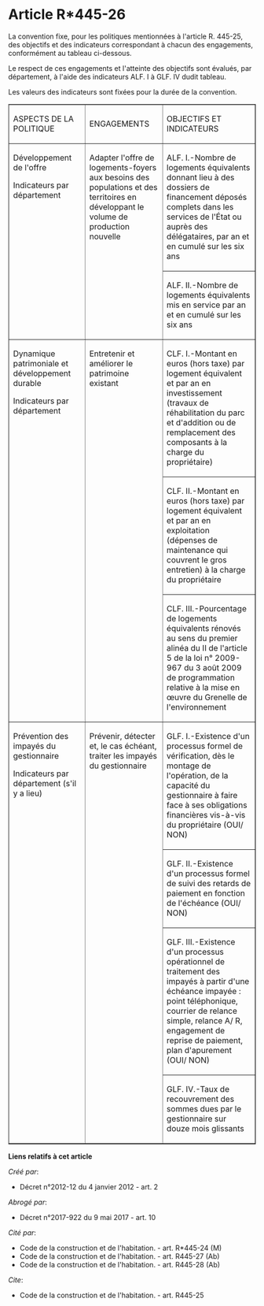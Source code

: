 # Article R*445-26

La convention fixe, pour les politiques mentionnées à l'article R. 445-25, des objectifs et des indicateurs correspondant à
chacun des engagements, conformément au tableau ci-dessous. 

Le respect de ces engagements et l'atteinte des objectifs sont évalués, par département, à l'aide des indicateurs ALF. I à
GLF. IV dudit tableau. 

Les valeurs des indicateurs sont fixées pour la durée de la convention. 

<table border="1" align="center" cellpadding="0" width="680">
  <tbody>
    <tr>
      <td width="187">

ASPECTS DE LA POLITIQUE 

</td>
      <td width="187">

ENGAGEMENTS 

</td>
      <td width="298">

OBJECTIFS ET INDICATEURS 

</td>
    </tr>
    <tr>
      <td valign="top" rowspan="2" width="187">

Développement de l'offre 

Indicateurs par département 

</td>
      <td valign="top" rowspan="2" width="187">

Adapter l'offre de logements-foyers aux besoins des populations et des territoires en développant le volume de production
nouvelle 

</td>
      <td width="298">

ALF. I.-Nombre de logements équivalents donnant lieu à des dossiers de financement déposés complets dans les services de
l'État ou auprès des délégataires, par an et en cumulé sur les six ans 

</td>
    </tr>
    <tr>
      <td width="298">

ALF. II.-Nombre de logements équivalents mis en service par an et en cumulé sur les six ans 

</td>
    </tr>
    <tr>
      <td width="187" rowspan="3" valign="top">

Dynamique patrimoniale et développement durable 

Indicateurs par département 

</td>
      <td rowspan="3" width="187" valign="top">

Entretenir et améliorer le patrimoine existant 

</td>
      <td width="298">

CLF. I.-Montant en euros (hors taxe) par logement équivalent et par an en investissement (travaux de réhabilitation du parc
et d'addition ou de remplacement des composants à la charge du propriétaire) 

</td>
    </tr>
    <tr>
      <td width="298">

CLF. II.-Montant en euros (hors taxe) par logement équivalent et par an en exploitation (dépenses de maintenance qui couvrent
le gros entretien) à la charge du propriétaire 

</td>
    </tr>
    <tr>
      <td width="298">

CLF. III.-Pourcentage de logements équivalents rénovés au sens du premier alinéa du II de l'article 5 de la loi n° 2009-967
du 3 août 2009 de programmation relative à la mise en œuvre du Grenelle de l'environnement 

</td>
    </tr>
    <tr>
      <td rowspan="4" valign="top" width="187">

Prévention des impayés du gestionnaire 

Indicateurs par département (s'il y a lieu) 

</td>
      <td valign="top" width="187" rowspan="4">

Prévenir, détecter et, le cas échéant, traiter les impayés du gestionnaire 

</td>
      <td width="298">

GLF. I.-Existence d'un processus formel de vérification, dès le montage de l'opération, de la capacité du gestionnaire à
faire face à ses obligations financières vis-à-vis du propriétaire (OUI/ NON) 

</td>
    </tr>
    <tr>
      <td width="298">

GLF. II.-Existence d'un processus formel de suivi des retards de paiement en fonction de l'échéance (OUI/ NON) 

</td>
    </tr>
    <tr>
      <td width="298">

GLF. III.-Existence d'un processus opérationnel de traitement des impayés à partir d'une échéance impayée : point
téléphonique, courrier de relance simple, relance A/ R, engagement de reprise de paiement, plan d'apurement (OUI/ NON) 

</td>
    </tr>
    <tr>
      <td width="298">

GLF. IV.-Taux de recouvrement des sommes dues par le gestionnaire sur douze mois glissants

</td>
    </tr>
  </tbody>
</table>

**Liens relatifs à cet article**

_Créé par_:

  - Décret n°2012-12 du 4 janvier 2012 - art. 2

_Abrogé par_:

  - Décret n°2017-922 du 9 mai 2017 - art. 10

_Cité par_:

  - Code de la construction et de l'habitation. - art. R*445-24 (M)
  - Code de la construction et de l'habitation. - art. R445-27 (Ab)
  - Code de la construction et de l'habitation. - art. R445-28 (Ab)

_Cite_:

  - Code de la construction et de l'habitation. - art. R445-25
